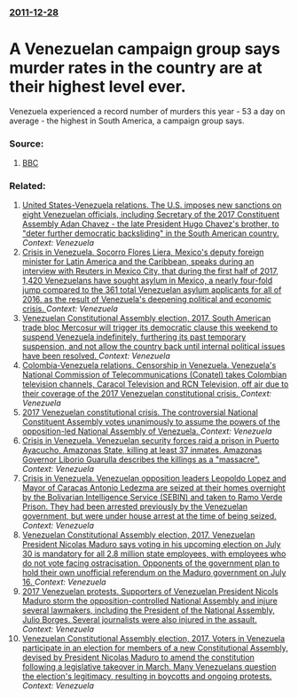 ### [2011-12-28](/news/2011/12/28/index.md)

# A Venezuelan campaign group says murder rates in the country are at their highest level ever. 

Venezuela experienced a record number of murders this year - 53 a day on average - the highest in South America, a campaign group says.


### Source:

1. [BBC](http://www.bbc.co.uk/news/world-latin-america-16349118)

### Related:

1. [United States-Venezuela relations. The U.S. imposes new sanctions on eight Venezuelan officials, including Secretary of the 2017 Constituent Assembly Adan Chavez - the late President Hugo Chavez's brother, to "deter further democratic backsliding" in the South American country. ](/news/2017/08/9/united-states-venezuela-relations-the-u-s-imposes-new-sanctions-on-eight-venezuelan-officials-including-secretary-of-the-2017-constitue.md) _Context: Venezuela_
2. [Crisis in Venezuela. Socorro Flores Liera, Mexico's deputy foreign minister for Latin America and the Caribbean, speaks during an interview with Reuters in Mexico City, that during the first half of 2017, 1,420 Venezuelans have sought asylum in Mexico, a nearly four-fold jump compared to the 361 total Venezuelan asylum applicants for all of 2016, as the result of Venezuela's deepening political and economic crisis. ](/news/2017/08/4/crisis-in-venezuela-socorro-flores-liera-mexico-s-deputy-foreign-minister-for-latin-america-and-the-caribbean-speaks-during-an-interview.md) _Context: Venezuela_
3. [Venezuelan Constitutional Assembly election, 2017. South American trade bloc Mercosur will trigger its democratic clause this weekend to suspend Venezuela indefinitely, furthering its past temporary suspension, and not allow the country back until internal political issues have been resolved. ](/news/2017/08/3/venezuelan-constitutional-assembly-election-2017-south-american-trade-bloc-mercosur-will-trigger-its-democratic-clause-this-weekend-to-sus.md) _Context: Venezuela_
4. [Colombia-Venezuela relations. Censorship in Venezuela. Venezuela's National Commission of Telecommunications (Conatel) takes Colombian television channels, Caracol Television and RCN Television, off air due to their coverage of the 2017 Venezuelan constitutional crisis. ](/news/2017/08/24/colombia-venezuela-relations-censorship-in-venezuela-venezuela-s-national-commission-of-telecommunications-conatel-takes-colombian-tel.md) _Context: Venezuela_
5. [2017 Venezuelan constitutional crisis. The controversial National Constituent Assembly votes unanimously to assume the powers of the opposition-led National Assembly of Venezuela. ](/news/2017/08/18/2017-venezuelan-constitutional-crisis-the-controversial-national-constituent-assembly-votes-unanimously-to-assume-the-powers-of-the-opposit.md) _Context: Venezuela_
6. [Crisis in Venezuela. Venezuelan security forces raid a prison in Puerto Ayacucho, Amazonas State, killing at least 37 inmates. Amazonas Governor Liborio Guarulla describes the killings as a "massacre". ](/news/2017/08/16/crisis-in-venezuela-venezuelan-security-forces-raid-a-prison-in-puerto-ayacucho-amazonas-state-killing-at-least-37-inmates-amazonas-gove.md) _Context: Venezuela_
7. [Crisis in Venezuela. Venezuelan opposition leaders Leopoldo Lopez and Mayor of Caracas Antonio Ledezma are seized at their homes overnight by the Bolivarian Intelligence Service (SEBIN) and taken to Ramo Verde Prison. They had been arrested previously by the Venezuelan government, but were under house arrest at the time of being seized. ](/news/2017/08/1/crisis-in-venezuela-venezuelan-opposition-leaders-leopoldo-la3pez-and-mayor-of-caracas-antonio-ledezma-are-seized-at-their-homes-overnight.md) _Context: Venezuela_
8. [Venezuelan Constitutional Assembly election, 2017. Venezuelan President Nicolas Maduro says voting in his upcoming election on July 30 is mandatory for all 2.8 million state employees, with employees who do not vote facing ostracisation. Opponents of the government plan to hold their own unofficial referendum on the Maduro government on July 16. ](/news/2017/07/7/venezuelan-constitutional-assembly-election-2017-venezuelan-president-nicola-s-maduro-says-voting-in-his-upcoming-election-on-july-30-is-m.md) _Context: Venezuela_
9. [2017 Venezuelan protests. Supporters of Venezuelan President Nicols Maduro storm the opposition-controlled National Assembly and injure several lawmakers, including the President of the National Assembly, Julio Borges. Several journalists were also injured in the assault. ](/news/2017/07/5/2017-venezuelan-protests-supporters-of-venezuelan-president-nicolas-maduro-storm-the-opposition-controlled-national-assembly-and-injure-sev.md) _Context: Venezuela_
10. [Venezuelan Constitutional Assembly election, 2017. Voters in Venezuela participate in an election for members of a new Constitutional Assembly, devised by President Nicolas Maduro to amend the constitution following a legislative takeover in March. Many Venezuelans question the election's legitimacy, resulting in boycotts and ongoing protests. ](/news/2017/07/30/venezuelan-constitutional-assembly-election-2017-voters-in-venezuela-participate-in-an-election-for-members-of-a-new-constitutional-assemb.md) _Context: Venezuela_

